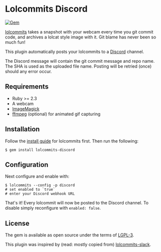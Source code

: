 # Lolcommits Discord

[![Gem](https://img.shields.io/gem/v/lolcommits-discord.svg?style=flat)](http://rubygems.org/gems/lolcommits-discord)

[lolcommits](https://lolcommits.github.io/) takes a snapshot with your
webcam every time you git commit code, and archives a lolcat style image
with it. Git blame has never been so much fun!

This plugin automatically posts your lolcommits to a
[Discord](https://discord.com) channel.

The Discord message will contain the git commit message and repo name. The
SHA is used as the uploaded file name. Posting will be retried (once)
should any error occur.

## Requirements

* Ruby >= 2.3
* A webcam
* [ImageMagick](http://www.imagemagick.org)
* [ffmpeg](https://www.ffmpeg.org) (optional) for animated gif capturing

## Installation

Follow the [install
guide](https://github.com/lolcommits/lolcommits#installation) for
lolcommits first. Then run the following:

    $ gem install lolcommits-discord

## Configuration

Next configure and enable with:

    $ lolcommits --config -p discord
    # set enabled to `true`
    # enter your Discord webhook URL

That's it! Every lolcommit will now be posted to the Discord channel.
To disable simply reconfigure with `enabled: false`.

## License

The gem is available as open source under the terms of
[LGPL-3](https://opensource.org/licenses/LGPL-3.0).

This plugin was inspired by (read: mostly copied from) [lolcommits-slack](http://github.com/lolcommits/lolcommits-slack).
